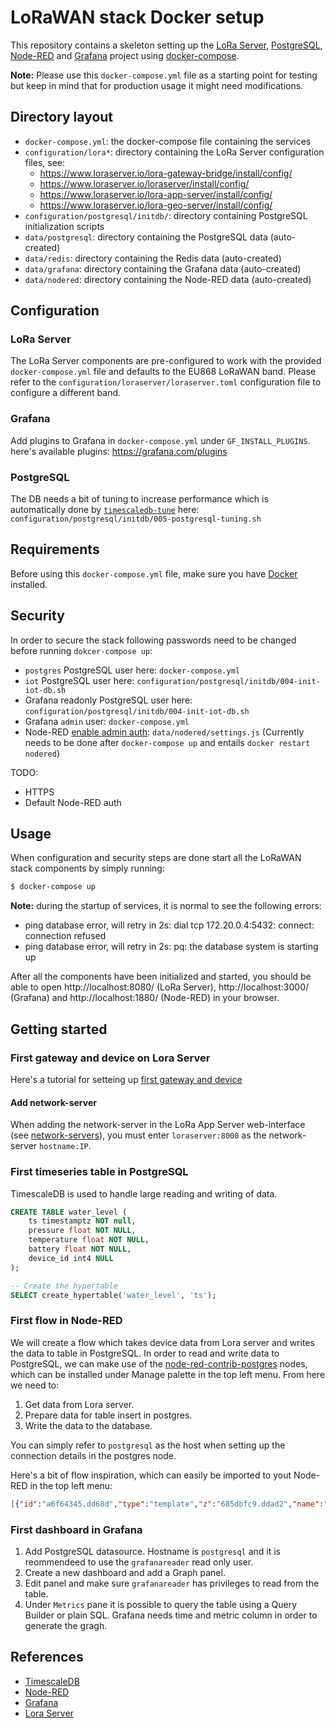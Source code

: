 # LoRaWAN stack Docker setup

This repository contains a skeleton setting up the [LoRa Server](https://www.loraserver.io), [PostgreSQL](https://www.postgresql.org), [Node-RED](https://nodered.org) and [Grafana](https://grafana.com)
project using [docker-compose](https://docs.docker.com/compose/).

**Note:** Please use this `docker-compose.yml` file as a starting point for testing
but keep in mind that for production usage it might need modifications. 

## Directory layout

* `docker-compose.yml`: the docker-compose file containing the services
* `configuration/lora*`: directory containing the LoRa Server configuration files, see:
    * https://www.loraserver.io/lora-gateway-bridge/install/config/
    * https://www.loraserver.io/loraserver/install/config/
    * https://www.loraserver.io/lora-app-server/install/config/
    * https://www.loraserver.io/lora-geo-server/install/config/
* `configuration/postgresql/initdb/`: directory containing PostgreSQL initialization scripts
* `data/postgresql`: directory containing the PostgreSQL data (auto-created)
* `data/redis`: directory containing the Redis data (auto-created)
* `data/grafana`: directory containing the Grafana data (auto-created)
* `data/nodered`: directory containing the Node-RED data (auto-created)


## Configuration

### LoRa Server
The LoRa Server components are pre-configured to work with the provided
`docker-compose.yml` file and defaults to the EU868 LoRaWAN band. Please refer
to the `configuration/loraserver/loraserver.toml` configuration file to
configure a different band.
### Grafana
Add plugins to Grafana in `docker-compose.yml` under  `GF_INSTALL_PLUGINS`. here's available plugins: https://grafana.com/plugins
### PostgreSQL
The DB needs a bit of tuning to increase performance which is automatically done by [`timescaledb-tune`](https://docs.timescale.com/v1.2/getting-started/configuring) here: `configuration/postgresql/initdb/005-postgresql-tuning.sh`


## Requirements

Before using this `docker-compose.yml` file, make sure you have [Docker](https://www.docker.com/community-edition)
installed.

## Security
In order to secure the stack following passwords need to be changed before running `dokcer-compose up`:
* `postgres` PostgreSQL user here: `docker-compose.yml`
* `iot` PostgreSQL user here: `configuration/postgresql/initdb/004-init-iot-db.sh`
* Grafana readonly PostgreSQL user here: `configuration/postgresql/initdb/004-init-iot-db.sh`
* Grafana `admin` user: `docker-compose.yml`
* Node-RED [enable admin auth](https://nodered.org/docs/security): `data/nodered/settings.js` (Currently needs to be done after `docker-compose up` and entails `docker restart nodered`)

TODO:
* HTTPS
* Default Node-RED auth 

## Usage

When configuration and security steps are done start all the LoRaWAN stack components by simply running:

```bash
$ docker-compose up
```

**Note:** during the startup of services, it is normal to see the following errors:

* ping database error, will retry in 2s: dial tcp 172.20.0.4:5432: connect: connection refused
* ping database error, will retry in 2s: pq: the database system is starting up


After all the components have been initialized and started, you should be able
to open http://localhost:8080/ (LoRa Server), http://localhost:3000/ (Grafana) and http://localhost:1880/ (Node-RED) in your browser.

## Getting started
### First gateway and device on Lora Server
Here's a tutorial for setteing up [first gateway and device](https://www.loraserver.io/guides/first-gateway-device/)

#### Add network-server
When adding the network-server in the LoRa App Server web-interface
(see [network-servers](https://www.loraserver.io/lora-app-server/use/network-servers/)),
you must enter `loraserver:8000` as the network-server `hostname:IP`.

### First timeseries table in PostgreSQL
TimescaleDB is used to handle large reading and writing of data.
```sql
CREATE TABLE water_level (
	ts timestamptz NOT null,
	pressure float NOT NULL,
	temperature float NOT NULL,
	battery float NOT NULL,
	device_id int4 NULL
);

-- Create the hypertable
SELECT create_hypertable('water_level', 'ts');
```

### First flow in Node-RED
We will create a flow which takes device data from Lora server and writes the data to table in PostgreSQL. In order to read and write data to PostgreSQL, we can make use of the [node-red-contrib-postgres](https://flows.nodered.org/node/node-red-contrib-postgres) nodes, which can be installed under Manage palette in the top left menu. From here we need to:
1. Get data from Lora server.
2. Prepare data for table insert in postgres.
3. Write the data to the database.

You can simply refer to `postgresql` as the host when setting up the connection details in the postgres node.

Here's a bit of flow inspiration, which can easily be imported to yout Node-RED in the top left menu:
```json
[{"id":"a6f64345.dd68d","type":"template","z":"685dbfc9.ddad2","name":"format query","field":"payload","fieldType":"msg","format":"handlebars","syntax":"mustache","template":"insert into water_level(ts, pressure, temperature, battery, device_id) \nvalues ($ts, $pressure, $temperature, $battery, $device_id)","x":810,"y":60,"wires":[["667e4583.b1377c","8163b867.624158"]]},{"id":"ac011bc7.a8ec18","type":"function","z":"685dbfc9.ddad2","name":"setup params","func":"var data = msg.payload\n\n\nmsg.queryParameters = msg.queryParameters || {};\nmsg.queryParameters.ts = new Date(data.ts).toISOString();\nmsg.queryParameters.pressure = data.pressure;\nmsg.queryParameters.temperature = data.temperature;\nmsg.queryParameters.battery = data.battery;\nmsg.queryParameters.device_id = data.device_id;    \n\n\n\n\nreturn msg;","outputs":1,"noerr":0,"x":640,"y":60,"wires":[["a6f64345.dd68d"]]},{"id":"667e4583.b1377c","type":"postgres","z":"685dbfc9.ddad2","postgresdb":"9f412736.e4a068","name":"iot db","output":false,"outputs":0,"x":970,"y":60,"wires":[]},{"id":"a8772bf2.505278","type":"function","z":"685dbfc9.ddad2","name":"decode payload","func":"var data = msg.data\n\nvar ts = msg.ts\nvar pressure = (parseInt(data.slice(10,14), 16)/16384)/32768;\nvar temp = (parseInt(data.slice(14,18), 16)-384)/64000*200-50;\nvar battery = parseInt(data.slice(18,22), 16)/1000;\nvar device_id = parseInt(data.slice(2,6), 16);\n\nmsg.payload = {\n    ts: ts,\n    pressure: pressure,\n    temperature: temp,\n    battery: battery,\n    device_id : device_id\n};\n\n\nreturn msg;","outputs":1,"noerr":0,"x":460,"y":60,"wires":[["ac011bc7.a8ec18"]]},{"id":"37f2d02.354b63","type":"websocket in","z":"685dbfc9.ddad2","name":"water level loriot","server":"9e15ab1b.7bd928","client":"","x":100,"y":60,"wires":[["1a0d8e61.868ed2"]]},{"id":"8163b867.624158","type":"debug","z":"685dbfc9.ddad2","name":"","active":true,"tosidebar":true,"console":false,"tostatus":false,"complete":"payload","x":990,"y":100,"wires":[]},{"id":"1a0d8e61.868ed2","type":"switch","z":"685dbfc9.ddad2","name":"only 'rx' payload","property":"cmd","propertyType":"msg","rules":[{"t":"eq","v":"rx","vt":"str"}],"checkall":"true","repair":false,"outputs":1,"x":280,"y":60,"wires":[["a8772bf2.505278"]]},{"id":"9f412736.e4a068","type":"postgresdb","z":"685dbfc9.ddad2","hostname":"postgresql","port":"5432","db":"iot","ssl":false},{"id":"9e15ab1b.7bd928","type":"websocket-listener","z":"","path":"wss://iotnet.teracom.dk/app?token=YourTOKEN","wholemsg":"true"}]
```

### First dashboard in Grafana
1. Add PostgreSQL datasource. Hostname is `postgresql` and it is reommendeed to use the `grafanareader` read only user.
2. Create a new dashboard and add a Graph panel.
3. Edit panel and make sure `grafanareader` has privileges to read from the  table.
4. Under `Metrics` pane it is possible to query the table using a Query Builder or plain SQL. Grafana needs time and metric column in order to generate the gragh.

## References
* [TimescaleDB](https://docs.timescale.com/v1.2/main)
* [Node-RED](https://nodered.org/docs/)
* [Grafana](http://docs.grafana.org/)
* [Lora Server](https://www.loraserver.io/overview/)